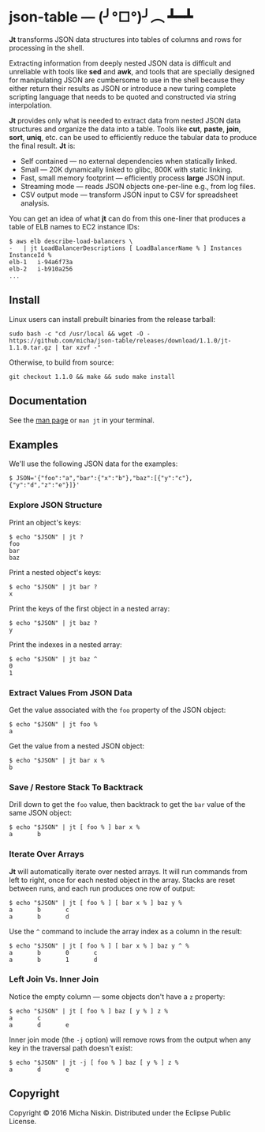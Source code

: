 # json-table &mdash; (╯°□°)╯︵ ┻━┻

**Jt** transforms JSON data structures into tables of columns and rows for
processing in the shell.

Extracting information from deeply nested JSON data is difficult and unreliable
with tools like **sed** and **awk**, and tools that are specially designed for
manipulating JSON are cumbersome to use in the shell because they either return
their results as JSON or introduce a new turing complete scripting language
that needs to be quoted and constructed via string interpolation.

**Jt** provides only what is needed to extract data from nested JSON data
structures and organize the data into a table. Tools like **cut**, **paste**,
**join**, **sort**, **uniq**, etc. can be used to efficiently reduce the
tabular data to produce the final result. **Jt** is:

* Self contained &mdash; no external dependencies when statically linked.
* Small &mdash; 20K dynamically linked to glibc, 800K with static linking.
* Fast, small memory footprint &mdash; efficiently process **large** JSON input.
* Streaming mode &mdash; reads JSON objects one-per-line e.g., from log files.
* CSV output mode &mdash; transform JSON input to CSV for spreadsheet analysis.

You can get an idea of what **jt** can do from this one-liner that produces
a table of ELB names to EC2 instance IDs:

```
$ aws elb describe-load-balancers \
-   | jt LoadBalancerDescriptions [ LoadBalancerName % ] Instances InstanceId %
elb-1	i-94a6f73a
elb-2	i-b910a256
...
```

## Install

Linux users can install prebuilt binaries from the release tarball:

```
sudo bash -c "cd /usr/local && wget -O - https://github.com/micha/json-table/releases/download/1.1.0/jt-1.1.0.tar.gz | tar xzvf -"
```

Otherwise, to build from source:

```
git checkout 1.1.0 && make && sudo make install
```

## Documentation

See the [man page][man] or `man jt` in your terminal.

## Examples

We'll use the following JSON data for the examples:

    $ JSON='{"foo":"a","bar":{"x":"b"},"baz":[{"y":"c"},{"y":"d","z":"e"}]}'

### Explore JSON Structure

Print an object's keys:

    $ echo "$JSON" | jt ?
    foo
    bar
    baz

Print a nested object's keys:

    $ echo "$JSON" | jt bar ?
    x

Print the keys of the first object in a nested array:

    $ echo "$JSON" | jt baz ?
    y

Print the indexes in a nested array:

    $ echo "$JSON" | jt baz ^
    0
    1

### Extract Values From JSON Data

Get the value associated with the `foo` property of the JSON object:

    $ echo "$JSON" | jt foo %
    a

Get the value from a nested JSON object:

    $ echo "$JSON" | jt bar x %
    b

### Save / Restore Stack To Backtrack

Drill down to get the `foo` value, then backtrack to get the `bar` value of the
same JSON object:

    $ echo "$JSON" | jt [ foo % ] bar x %
    a       b

### Iterate Over Arrays

**Jt** will automatically iterate over nested arrays. It will run commands from
left to right, once for each nested object in the array. Stacks are reset
between runs, and each run produces one row of output:

    $ echo "$JSON" | jt [ foo % ] [ bar x % ] baz y %
    a       b       c
    a       b       d

Use the `^` command to include the array index as a column in the result:

    $ echo "$JSON" | jt [ foo % ] [ bar x % ] baz y ^ %
    a       b       0       c
    a       b       1       d

### Left Join Vs. Inner Join

Notice the empty column &mdash; some objects don't have a `z` property:

    $ echo "$JSON" | jt [ foo % ] baz [ y % ] z %
    a       c
    a       d       e

Inner join mode (the `-j` option) will remove rows from the output when any
key in the traversal path doesn't exist:

    $ echo "$JSON" | jt -j [ foo % ] baz [ y % ] z %
    a       d       e

## Copyright

Copyright © 2016 Micha Niskin. Distributed under the Eclipse Public License.

[man]: http://htmlpreview.github.io/?https://raw.githubusercontent.com/micha/json-table/master/jt.1.html
